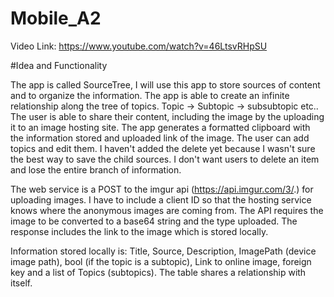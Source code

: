 # Mobile_A2
Video Link: https://www.youtube.com/watch?v=46LtsvRHpSU

#Idea and Functionality

The app is called SourceTree, I will use this app to store sources of content and to organize the information. The app is able to create an infinite relationship along the tree of topics. Topic -> Subtopic -> subsubtopic etc.. 
The user is able to share their content, including the image by the uploading it to an image hosting site. The app generates a formatted clipboard with the information stored and uploaded link of the image. 
The user can add topics and edit them. I haven't added the delete yet because I wasn't sure the best way to save the child sources. I don't want users to delete an item and lose the entire branch of information.



The web service is a POST to the imgur api (https://api.imgur.com/3/.) for uploading images. I have to include a client ID so that the hosting service knows where the anonymous images are coming from. The API requires the image to be converted to a base64 string and the type uploaded. The response includes the link to the image which is stored locally.

Information stored locally is: Title, Source, Description, ImagePath (device image path), bool (if the topic is a subtopic), Link to online image, foreign key and a list of Topics (subtopics). The table shares a relationship with itself.  
